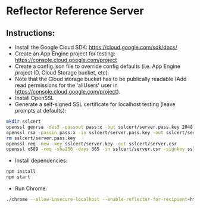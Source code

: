 <!-- Copyright 2016 The Chromium Authors. All rights reserved.
     Use of this source code is governed by a BSD-style license that can be
     found in the LICENSE file.
-->

Reflector Reference Server
==========================

## Instructions:

* Install the Google Cloud SDK: https://cloud.google.com/sdk/docs/
* Create an App Engine project for testing: https://console.cloud.google.com/project
* Create a config.json file to override config defaults (i.e. App Engine project ID, Cloud Storage bucket, etc).
* Note that the Cloud storage bucket has to be publically readable (Add read permissions for the 'allUsers' user in https://console.cloud.google.com/project).
* Install OpenSSL
* Generate a self-signed SSL certificate for localhost testing (leave prompts at defaults):
```sh
mkdir sslcert
openssl genrsa -des3 -passout pass:x -out sslcert/server.pass.key 2048
openssl rsa -passin pass:x -in sslcert/server.pass.key -out sslcert/server.key
rm sslcert/server.pass.key
openssl req -new -key sslcert/server.key -out sslcert/server.csr
openssl x509 -req -sha256 -days 365 -in sslcert/server.csr -signkey sslcert/server.key -out sslcert/server.crt

```

* Install dependencies:
```sh
npm install
npm start
```

* Run Chrome:
```sh
./chrome --allow-insecure-localhost --enable-reflector-for-recipient=http://localhost:8080/reflector/upload http://localhost:8080/reflector/test
```
